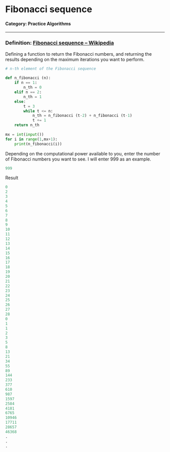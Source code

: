 # Fibonacci sequence

#### Category: Practice Algorithms

---

### Definition: [Fibonacci sequence – Wikipedia](https://en.wikipedia.org/wiki/Fibonacci_sequence)

Defining a function to return the Fibonacci numbers,
and returning the results depending on the maximum iterations you want to perform.

```python
# n-th element of the Fibonacci sequence
 
def n_fibonacci (n):
    if n == 1:
        n_th = 0
    elif n == 2:
        n_th = 1
    else:
        t = 3
        while t <= n:
            n_th = n_fibonacci (t-2) + n_fibonacci (t-1)
            t += 1
    return n_th
 
mx = int(input())
for i in range(1,mx+1):
    print(n_fibonacci(i))
```

Depending on the computational power available to you, enter the number of Fibonacci numbers you want to see.
I will enter 999 as an example.

```python
999
```

Result

```python
0
2
3
4
5
6
7
8
9
10
11
12
13
14
15
16
17
18
19
20
21
22
23
24
25
26
27
28
0
1
1
2
3
5
8
13
21
34
55
89
144
233
377
610
987
1597
2584
4181
6765
10946
17711
28657
46368
.
.
.
```

